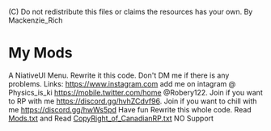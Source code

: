 (C) Do not redistribute this files or claims the resources has your own. 
By Mackenzie_Rich
# My Mods
A NiativeUI Menu. Rewrite it this code. Don't  DM me if there is any problems.
Links:
https://www.instagram.com add me on intagram @ Physics_is_ki
https://mobile.twitter.com/home @Robery122.
Join if you want to RP with me https://discord.gg/hvhZCdvf96.
Join if you want to chill with me https://discord.gg/hwWs5pd
Have fun
Rewrite this whole code. 
 Read [Mods.txt](https://github.com/ReachardKing/NiativeUI-Menu/files/6345803/Mods.txt) and 
Read [CopyRight_of_CanadianRP.txt](https://github.com/ReachardKing/NiativeUI-Menu/files/6345809/CopyRight_of_CanadianRP.txt)
NO Support 
